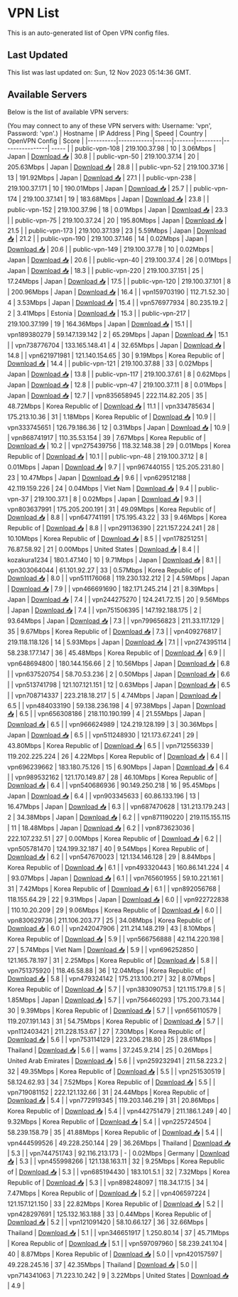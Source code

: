 # VPN List

This is an auto-generated list of Open VPN config files.

## Last Updated

This list was last updated on: Sun, 12 Nov 2023 05:14:36 GMT.

## Available Servers

Below is the list of available VPN servers:

(You may connect to any of these VPN servers with: Username: 'vpn', Password: 'vpn'.)
| Hostname | IP Address | Ping | Speed | Country | OpenVPN Config | Score |
|----------|------------|------|-------|---------|----------------| ----- |
| public-vpn-108 | 219.100.37.98 | 10 | 3.06Mbps | Japan | [Download 📥](./configs/server_0_JP.ovpn) | 30.8 |
| public-vpn-50 | 219.100.37.14 | 20 | 205.63Mbps | Japan | [Download 📥](./configs/server_1_JP.ovpn) | 28.8 |
| public-vpn-52 | 219.100.37.16 | 13 | 191.92Mbps | Japan | [Download 📥](./configs/server_2_JP.ovpn) | 27.1 |
| public-vpn-238 | 219.100.37.171 | 10 | 190.01Mbps | Japan | [Download 📥](./configs/server_3_JP.ovpn) | 25.7 |
| public-vpn-174 | 219.100.37.141 | 19 | 183.68Mbps | Japan | [Download 📥](./configs/server_4_JP.ovpn) | 23.8 |
| public-vpn-152 | 219.100.37.96 | 18 | 0.01Mbps | Japan | [Download 📥](./configs/server_5_JP.ovpn) | 23.3 |
| public-vpn-75 | 219.100.37.24 | 20 | 195.80Mbps | Japan | [Download 📥](./configs/server_6_JP.ovpn) | 21.5 |
| public-vpn-173 | 219.100.37.139 | 23 | 5.59Mbps | Japan | [Download 📥](./configs/server_7_JP.ovpn) | 21.2 |
| public-vpn-190 | 219.100.37.146 | 14 | 0.02Mbps | Japan | [Download 📥](./configs/server_8_JP.ovpn) | 20.6 |
| public-vpn-149 | 219.100.37.78 | 10 | 0.02Mbps | Japan | [Download 📥](./configs/server_9_JP.ovpn) | 20.6 |
| public-vpn-40 | 219.100.37.4 | 26 | 0.01Mbps | Japan | [Download 📥](./configs/server_10_JP.ovpn) | 18.3 |
| public-vpn-220 | 219.100.37.151 | 25 | 17.24Mbps | Japan | [Download 📥](./configs/server_11_JP.ovpn) | 17.5 |
| public-vpn-120 | 219.100.37.101 | 8 | 200.96Mbps | Japan | [Download 📥](./configs/server_12_JP.ovpn) | 16.4 |
| vpn159703190 | 112.71.52.30 | 4 | 3.53Mbps | Japan | [Download 📥](./configs/server_13_JP.ovpn) | 15.4 |
| vpn576977934 | 80.235.19.2 | 2 | 3.41Mbps | Estonia | [Download 📥](./configs/server_14_EE.ovpn) | 15.3 |
| public-vpn-217 | 219.100.37.199 | 19 | 164.36Mbps | Japan | [Download 📥](./configs/server_15_JP.ovpn) | 15.1 |
| vpn189380279 | 59.147.139.142 | 2 | 65.29Mbps | Japan | [Download 📥](./configs/server_16_JP.ovpn) | 15.1 |
| vpn738776704 | 133.165.148.41 | 4 | 32.65Mbps | Japan | [Download 📥](./configs/server_17_JP.ovpn) | 14.8 |
| vpn621971981 | 121.140.154.65 | 30 | 9.19Mbps | Korea Republic of | [Download 📥](./configs/server_18_KR.ovpn) | 14.4 |
| public-vpn-121 | 219.100.37.88 | 33 | 0.02Mbps | Japan | [Download 📥](./configs/server_19_JP.ovpn) | 13.8 |
| public-vpn-117 | 219.100.37.61 | 8 | 0.62Mbps | Japan | [Download 📥](./configs/server_20_JP.ovpn) | 12.8 |
| public-vpn-47 | 219.100.37.11 | 8 | 0.01Mbps | Japan | [Download 📥](./configs/server_21_JP.ovpn) | 12.7 |
| vpn835658945 | 222.114.82.205 | 35 | 48.72Mbps | Korea Republic of | [Download 📥](./configs/server_22_KR.ovpn) | 11.1 |
| vpn334785634 | 175.213.10.36 | 31 | 1.18Mbps | Korea Republic of | [Download 📥](./configs/server_23_KR.ovpn) | 10.9 |
| vpn333745651 | 126.79.186.36 | 12 | 0.31Mbps | Japan | [Download 📥](./configs/server_24_JP.ovpn) | 10.9 |
| vpn868741917 | 110.35.53.154 | 39 | 7.67Mbps | Korea Republic of | [Download 📥](./configs/server_25_KR.ovpn) | 10.2 |
| vpn275439756 | 118.32.148.38 | 29 | 0.01Mbps | Korea Republic of | [Download 📥](./configs/server_26_KR.ovpn) | 10.1 |
| public-vpn-48 | 219.100.37.12 | 8 | 0.01Mbps | Japan | [Download 📥](./configs/server_27_JP.ovpn) | 9.7 |
| vpn967440155 | 125.205.231.80 | 23 | 10.47Mbps | Japan | [Download 📥](./configs/server_28_JP.ovpn) | 9.6 |
| vpn629512188 | 42.119.159.226 | 24 | 0.04Mbps | Viet Nam | [Download 📥](./configs/server_29_VN.ovpn) | 9.4 |
| public-vpn-37 | 219.100.37.1 | 8 | 0.02Mbps | Japan | [Download 📥](./configs/server_30_JP.ovpn) | 9.3 |
| vpn803637991 | 175.205.200.191 | 31 | 49.09Mbps | Korea Republic of | [Download 📥](./configs/server_31_KR.ovpn) | 8.8 |
| vpn647741191 | 175.195.43.22 | 33 | 9.46Mbps | Korea Republic of | [Download 📥](./configs/server_32_KR.ovpn) | 8.8 |
| vpn291136390 | 221.157.224.241 | 28 | 10.10Mbps | Korea Republic of | [Download 📥](./configs/server_33_KR.ovpn) | 8.5 |
| vpn178251251 | 76.87.58.92 | 21 | 0.00Mbps | United States | [Download 📥](./configs/server_34_US.ovpn) | 8.4 |
| kozakura1234 | 180.1.47.140 | 10 | 9.71Mbps | Japan | [Download 📥](./configs/server_35_JP.ovpn) | 8.1 |
| vpn303064044 | 61.101.92.27 | 33 | 0.57Mbps | Korea Republic of | [Download 📥](./configs/server_36_KR.ovpn) | 8.0 |
| vpn511176068 | 119.230.132.212 | 2 | 4.59Mbps | Japan | [Download 📥](./configs/server_37_JP.ovpn) | 7.9 |
| vpn466691690 | 182.171.245.214 | 21 | 8.39Mbps | Japan | [Download 📥](./configs/server_38_JP.ovpn) | 7.4 |
| vpn244275270 | 124.241.72.15 | 20 | 9.56Mbps | Japan | [Download 📥](./configs/server_39_JP.ovpn) | 7.4 |
| vpn751506395 | 147.192.188.175 | 2 | 93.64Mbps | Japan | [Download 📥](./configs/server_40_JP.ovpn) | 7.3 |
| vpn799656823 | 211.33.117.129 | 35 | 9.67Mbps | Korea Republic of | [Download 📥](./configs/server_41_KR.ovpn) | 7.3 |
| vpn409276817 | 219.118.118.126 | 14 | 5.93Mbps | Japan | [Download 📥](./configs/server_42_JP.ovpn) | 7.1 |
| vpn274395114 | 58.238.177.147 | 36 | 45.48Mbps | Korea Republic of | [Download 📥](./configs/server_43_KR.ovpn) | 6.9 |
| vpn648694800 | 180.144.156.66 | 2 | 10.56Mbps | Japan | [Download 📥](./configs/server_44_JP.ovpn) | 6.8 |
| vpn637520754 | 58.70.53.236 | 2 | 0.50Mbps | Japan | [Download 📥](./configs/server_45_JP.ovpn) | 6.6 |
| vpn513741798 | 121.107.121.151 | 12 | 0.63Mbps | Japan | [Download 📥](./configs/server_46_JP.ovpn) | 6.5 |
| vpn708714337 | 223.218.18.217 | 5 | 4.74Mbps | Japan | [Download 📥](./configs/server_47_JP.ovpn) | 6.5 |
| vpn484033190 | 59.138.236.198 | 4 | 97.38Mbps | Japan | [Download 📥](./configs/server_48_JP.ovpn) | 6.5 |
| vpn656308186 | 218.110.190.199 | 4 | 21.55Mbps | Japan | [Download 📥](./configs/server_49_JP.ovpn) | 6.5 |
| vpn966624989 | 124.219.128.199 | 3 | 30.36Mbps | Japan | [Download 📥](./configs/server_50_JP.ovpn) | 6.5 |
| vpn511248930 | 121.173.67.241 | 29 | 43.80Mbps | Korea Republic of | [Download 📥](./configs/server_51_KR.ovpn) | 6.5 |
| vpn712556339 | 119.202.225.224 | 26 | 4.22Mbps | Korea Republic of | [Download 📥](./configs/server_52_KR.ovpn) | 6.4 |
| vpn696239662 | 183.180.75.126 | 15 | 6.90Mbps | Japan | [Download 📥](./configs/server_53_JP.ovpn) | 6.4 |
| vpn989532162 | 121.170.149.87 | 28 | 46.10Mbps | Korea Republic of | [Download 📥](./configs/server_54_KR.ovpn) | 6.4 |
| vpn540686936 | 90.149.250.218 | 16 | 95.45Mbps | Japan | [Download 📥](./configs/server_55_JP.ovpn) | 6.4 |
| vpn903345633 | 60.86.133.196 | 13 | 16.47Mbps | Japan | [Download 📥](./configs/server_56_JP.ovpn) | 6.3 |
| vpn687470628 | 131.213.179.243 | 2 | 34.38Mbps | Japan | [Download 📥](./configs/server_57_JP.ovpn) | 6.2 |
| vpn871190220 | 219.115.155.115 | 11 | 18.48Mbps | Japan | [Download 📥](./configs/server_58_JP.ovpn) | 6.2 |
| vpn873623036 | 222.107.232.51 | 27 | 0.00Mbps | Korea Republic of | [Download 📥](./configs/server_59_KR.ovpn) | 6.2 |
| vpn505781470 | 124.199.32.187 | 40 | 9.54Mbps | Korea Republic of | [Download 📥](./configs/server_60_KR.ovpn) | 6.2 |
| vpn547670023 | 121.134.146.128 | 29 | 8.84Mbps | Korea Republic of | [Download 📥](./configs/server_61_KR.ovpn) | 6.1 |
| vpn493320443 | 160.86.141.224 | 4 | 93.07Mbps | Japan | [Download 📥](./configs/server_62_JP.ovpn) | 6.1 |
| vpn765601955 | 59.10.221.161 | 31 | 7.42Mbps | Korea Republic of | [Download 📥](./configs/server_63_KR.ovpn) | 6.1 |
| vpn892056768 | 118.155.64.29 | 22 | 9.31Mbps | Japan | [Download 📥](./configs/server_64_JP.ovpn) | 6.0 |
| vpn922722838 | 110.10.20.209 | 29 | 9.06Mbps | Korea Republic of | [Download 📥](./configs/server_65_KR.ovpn) | 6.0 |
| vpn830629736 | 211.106.203.77 | 25 | 34.08Mbps | Korea Republic of | [Download 📥](./configs/server_66_KR.ovpn) | 6.0 |
| vpn242047906 | 211.214.148.219 | 43 | 8.10Mbps | Korea Republic of | [Download 📥](./configs/server_67_KR.ovpn) | 5.9 |
| vpn566756888 | 42.114.220.198 | 27 | 5.74Mbps | Viet Nam | [Download 📥](./configs/server_68_VN.ovpn) | 5.9 |
| vpn696252850 | 121.165.78.197 | 31 | 2.25Mbps | Korea Republic of | [Download 📥](./configs/server_69_KR.ovpn) | 5.8 |
| vpn751375920 | 118.46.58.88 | 36 | 12.04Mbps | Korea Republic of | [Download 📥](./configs/server_70_KR.ovpn) | 5.8 |
| vpn479324142 | 175.213.100.217 | 32 | 8.07Mbps | Korea Republic of | [Download 📥](./configs/server_71_KR.ovpn) | 5.7 |
| vpn383090753 | 121.115.179.8 | 5 | 1.85Mbps | Japan | [Download 📥](./configs/server_72_JP.ovpn) | 5.7 |
| vpn756460293 | 175.200.73.144 | 30 | 9.39Mbps | Korea Republic of | [Download 📥](./configs/server_73_KR.ovpn) | 5.7 |
| vpn656110579 | 119.207.191.143 | 31 | 54.75Mbps | Korea Republic of | [Download 📥](./configs/server_74_KR.ovpn) | 5.7 |
| vpn112403421 | 211.228.153.67 | 27 | 7.30Mbps | Korea Republic of | [Download 📥](./configs/server_75_KR.ovpn) | 5.6 |
| vpn753114129 | 223.206.218.80 | 25 | 28.61Mbps | Thailand | [Download 📥](./configs/server_76_TH.ovpn) | 5.6 |
| wams | 37.245.9.214 | 25 | 0.26Mbps | United Arab Emirates | [Download 📥](./configs/server_77_AE.ovpn) | 5.6 |
| vpn259232941 | 211.58.223.2 | 32 | 49.35Mbps | Korea Republic of | [Download 📥](./configs/server_78_KR.ovpn) | 5.5 |
| vpn251530519 | 58.124.62.93 | 34 | 7.52Mbps | Korea Republic of | [Download 📥](./configs/server_79_KR.ovpn) | 5.5 |
| vpn719081152 | 222.121.132.66 | 31 | 24.44Mbps | Korea Republic of | [Download 📥](./configs/server_80_KR.ovpn) | 5.4 |
| vpn772919345 | 119.203.146.219 | 31 | 20.86Mbps | Korea Republic of | [Download 📥](./configs/server_81_KR.ovpn) | 5.4 |
| vpn442751479 | 211.186.1.249 | 40 | 9.32Mbps | Korea Republic of | [Download 📥](./configs/server_82_KR.ovpn) | 5.4 |
| vpn225724504 | 58.239.158.79 | 35 | 41.88Mbps | Korea Republic of | [Download 📥](./configs/server_83_KR.ovpn) | 5.4 |
| vpn444599526 | 49.228.250.144 | 29 | 36.26Mbps | Thailand | [Download 📥](./configs/server_84_TH.ovpn) | 5.3 |
| vpn744751743 | 92.116.213.173 | - | 0.02Mbps | Germany | [Download 📥](./configs/server_85_DE.ovpn) | 5.3 |
| vpn455998266 | 121.138.163.11 | 32 | 9.25Mbps | Korea Republic of | [Download 📥](./configs/server_86_KR.ovpn) | 5.3 |
| vpn685194430 | 183.101.5.1 | 32 | 7.32Mbps | Korea Republic of | [Download 📥](./configs/server_87_KR.ovpn) | 5.3 |
| vpn898248097 | 118.34.17.15 | 34 | 7.47Mbps | Korea Republic of | [Download 📥](./configs/server_88_KR.ovpn) | 5.2 |
| vpn406597224 | 121.157.121.150 | 33 | 22.82Mbps | Korea Republic of | [Download 📥](./configs/server_89_KR.ovpn) | 5.2 |
| vpn428297691 | 125.132.163.188 | 33 | 0.44Mbps | Korea Republic of | [Download 📥](./configs/server_90_KR.ovpn) | 5.2 |
| vpn121091420 | 58.10.66.127 | 36 | 32.66Mbps | Thailand | [Download 📥](./configs/server_91_TH.ovpn) | 5.1 |
| vpn346651917 | 1.250.80.14 | 37 | 45.71Mbps | Korea Republic of | [Download 📥](./configs/server_92_KR.ovpn) | 5.1 |
| vpn597097960 | 58.239.241.104 | 40 | 8.87Mbps | Korea Republic of | [Download 📥](./configs/server_93_KR.ovpn) | 5.0 |
| vpn420157597 | 49.228.245.16 | 37 | 42.35Mbps | Thailand | [Download 📥](./configs/server_94_TH.ovpn) | 5.0 |
| vpn714341063 | 71.223.10.242 | 9 | 3.22Mbps | United States | [Download 📥](./configs/server_95_US.ovpn) | 4.9 |
